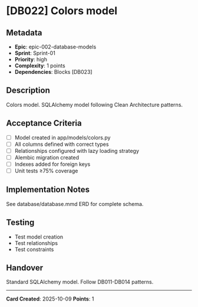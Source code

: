 # [DB022] Colors model

## Metadata

- **Epic**: epic-002-database-models
- **Sprint**: Sprint-01
- **Priority**: high
- **Complexity**: 1 points
- **Dependencies**: Blocks [DB023]

## Description

Colors model. SQLAlchemy model following Clean Architecture patterns.

## Acceptance Criteria

- [ ] Model created in app/models/colors.py
- [ ] All columns defined with correct types
- [ ] Relationships configured with lazy loading strategy
- [ ] Alembic migration created
- [ ] Indexes added for foreign keys
- [ ] Unit tests ≥75% coverage

## Implementation Notes

See database/database.mmd ERD for complete schema.

## Testing

- Test model creation
- Test relationships
- Test constraints

## Handover

Standard SQLAlchemy model. Follow DB011-DB014 patterns.

---
**Card Created**: 2025-10-09
**Points**: 1
